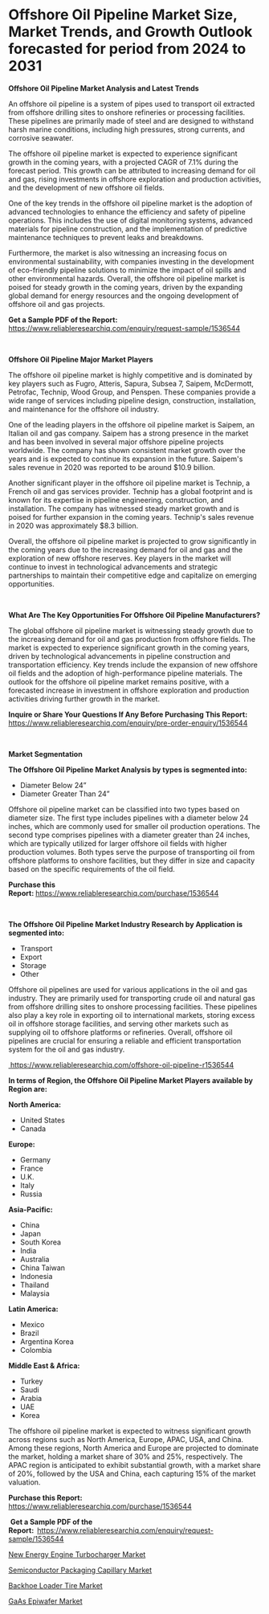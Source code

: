 <p><h1>Offshore Oil Pipeline Market Size, Market Trends, and Growth Outlook forecasted for period from 2024 to 2031</h1></p><p><strong>Offshore Oil Pipeline Market Analysis and Latest Trends</strong></p>
<p><p>An offshore oil pipeline is a system of pipes used to transport oil extracted from offshore drilling sites to onshore refineries or processing facilities. These pipelines are primarily made of steel and are designed to withstand harsh marine conditions, including high pressures, strong currents, and corrosive seawater.</p><p>The offshore oil pipeline market is expected to experience significant growth in the coming years, with a projected CAGR of 7.1% during the forecast period. This growth can be attributed to increasing demand for oil and gas, rising investments in offshore exploration and production activities, and the development of new offshore oil fields.</p><p>One of the key trends in the offshore oil pipeline market is the adoption of advanced technologies to enhance the efficiency and safety of pipeline operations. This includes the use of digital monitoring systems, advanced materials for pipeline construction, and the implementation of predictive maintenance techniques to prevent leaks and breakdowns.</p><p>Furthermore, the market is also witnessing an increasing focus on environmental sustainability, with companies investing in the development of eco-friendly pipeline solutions to minimize the impact of oil spills and other environmental hazards. Overall, the offshore oil pipeline market is poised for steady growth in the coming years, driven by the expanding global demand for energy resources and the ongoing development of offshore oil and gas projects.</p></p>
<p><strong>Get a Sample PDF of the Report:&nbsp;</strong> <a href="https://www.reliableresearchiq.com/enquiry/request-sample/1536544">https://www.reliableresearchiq.com/enquiry/request-sample/1536544</a></p>
<p>&nbsp;</p>
<p><strong>Offshore Oil Pipeline Major Market Players</strong></p>
<p><p>The offshore oil pipeline market is highly competitive and is dominated by key players such as Fugro, Atteris, Sapura, Subsea 7, Saipem, McDermott, Petrofac, Technip, Wood Group, and Penspen. These companies provide a wide range of services including pipeline design, construction, installation, and maintenance for the offshore oil industry.</p><p>One of the leading players in the offshore oil pipeline market is Saipem, an Italian oil and gas company. Saipem has a strong presence in the market and has been involved in several major offshore pipeline projects worldwide. The company has shown consistent market growth over the years and is expected to continue its expansion in the future. Saipem's sales revenue in 2020 was reported to be around $10.9 billion.</p><p>Another significant player in the offshore oil pipeline market is Technip, a French oil and gas services provider. Technip has a global footprint and is known for its expertise in pipeline engineering, construction, and installation. The company has witnessed steady market growth and is poised for further expansion in the coming years. Technip's sales revenue in 2020 was approximately $8.3 billion.</p><p>Overall, the offshore oil pipeline market is projected to grow significantly in the coming years due to the increasing demand for oil and gas and the exploration of new offshore reserves. Key players in the market will continue to invest in technological advancements and strategic partnerships to maintain their competitive edge and capitalize on emerging opportunities.</p></p>
<p>&nbsp;</p>
<p><strong>What Are The Key Opportunities For Offshore Oil Pipeline Manufacturers?</strong></p>
<p><p>The global offshore oil pipeline market is witnessing steady growth due to the increasing demand for oil and gas production from offshore fields. The market is expected to experience significant growth in the coming years, driven by technological advancements in pipeline construction and transportation efficiency. Key trends include the expansion of new offshore oil fields and the adoption of high-performance pipeline materials. The outlook for the offshore oil pipeline market remains positive, with a forecasted increase in investment in offshore exploration and production activities driving further growth in the market.</p></p>
<p><strong>Inquire or Share Your Questions If Any Before Purchasing This Report:</strong> <a href="https://www.reliableresearchiq.com/enquiry/pre-order-enquiry/1536544">https://www.reliableresearchiq.com/enquiry/pre-order-enquiry/1536544</a></p>
<p>&nbsp;</p>
<p><strong>Market Segmentation</strong></p>
<p><strong>The Offshore Oil Pipeline Market Analysis by types is segmented into:</strong></p>
<p><ul><li>Diameter Below 24”</li><li>Diameter Greater Than 24”</li></ul></p>
<p><p>Offshore oil pipeline market can be classified into two types based on diameter size. The first type includes pipelines with a diameter below 24 inches, which are commonly used for smaller oil production operations. The second type comprises pipelines with a diameter greater than 24 inches, which are typically utilized for larger offshore oil fields with higher production volumes. Both types serve the purpose of transporting oil from offshore platforms to onshore facilities, but they differ in size and capacity based on the specific requirements of the oil field.</p></p>
<p><strong>Purchase this Report:&nbsp;</strong><a href="https://www.reliableresearchiq.com/purchase/1536544">https://www.reliableresearchiq.com/purchase/1536544</a></p>
<p>&nbsp;</p>
<p><strong>The Offshore Oil Pipeline Market Industry Research by Application is segmented into:</strong></p>
<p><ul><li>Transport</li><li>Export</li><li>Storage</li><li>Other</li></ul></p>
<p><p>Offshore oil pipelines are used for various applications in the oil and gas industry. They are primarily used for transporting crude oil and natural gas from offshore drilling sites to onshore processing facilities. These pipelines also play a key role in exporting oil to international markets, storing excess oil in offshore storage facilities, and serving other markets such as supplying oil to offshore platforms or refineries. Overall, offshore oil pipelines are crucial for ensuring a reliable and efficient transportation system for the oil and gas industry.</p></p>
<p><a href="https://www.reliableresearchiq.com/offshore-oil-pipeline-r1536544">&nbsp;https://www.reliableresearchiq.com/offshore-oil-pipeline-r1536544</a></p>
<p><strong>In terms of Region, the Offshore Oil Pipeline Market Players available by Region are:</strong></p>
<p>
    <p> <strong> North America: </strong>
        <ul>
            <li>United States</li>
            <li>Canada</li>
        </ul>
        </p> 
    <p> <strong> Europe: </strong>
        <ul>
            <li>Germany</li>
            <li>France</li>
            <li>U.K.</li>
            <li>Italy</li>
            <li>Russia</li>
        </ul>
        </p> 
    <p> <strong> Asia-Pacific: </strong>
        <ul>
            <li>China</li>
            <li>Japan</li>
            <li>South Korea</li>
            <li>India</li>
            <li>Australia</li>
            <li>China Taiwan</li>
            <li>Indonesia</li>
            <li>Thailand</li>
            <li>Malaysia</li>
        </ul>
        </p> 
    <p> <strong> Latin America: </strong>
        <ul>
            <li>Mexico</li>
            <li>Brazil</li>
            <li>Argentina Korea</li>
            <li>Colombia</li>
        </ul>
        </p> 
    <p> <strong> Middle East & Africa: </strong>
        <ul>
            <li>Turkey</li>
            <li>Saudi</li>
            <li>Arabia</li>
            <li>UAE</li>
            <li>Korea</li>
        </ul>
    </p>
    </p>
<p><p>The offshore oil pipeline market is expected to witness significant growth across regions such as North America, Europe, APAC, USA, and China. Among these regions, North America and Europe are projected to dominate the market, holding a market share of 30% and 25%, respectively. The APAC region is anticipated to exhibit substantial growth, with a market share of 20%, followed by the USA and China, each capturing 15% of the market valuation.</p></p>
<p><strong>Purchase this Report: </strong><a href="https://www.reliableresearchiq.com/purchase/1536544">https://www.reliableresearchiq.com/purchase/1536544</a></p>
<p>&nbsp;<strong>Get a Sample PDF of the Report:&nbsp;&nbsp;</strong><a href="https://www.reliableresearchiq.com/enquiry/request-sample/1536544">https://www.reliableresearchiq.com/enquiry/request-sample/1536544</a></p>
<p><strong></strong></p>
<p><p><a href="https://medium.com/@kathleenjacksond65/global-new-energy-engine-turbocharger-market-opportunities-and-forecast-for-period-from-2024-to-2d20e16ec473">New Energy Engine Turbocharger Market</a></p><p><a href="https://github.com/HowardDelgaXXfnf/Market-Research-Report-List-1/blob/main/semiconductor-packaging-capillary-market.md">Semiconductor Packaging Capillary Market</a></p><p><a href="https://medium.com/@jeniw10236654655/backhoe-loader-tire-market-trends-focusing-on-backhoe-loader-tire-market-insight-and-forecast-5c0c7db3acd4">Backhoe Loader Tire Market</a></p><p><a href="https://github.com/ofpaqrof92/Market-Research-Report-List-1/blob/main/gaas-epiwafer-market.md">GaAs Epiwafer Market</a></p></p>